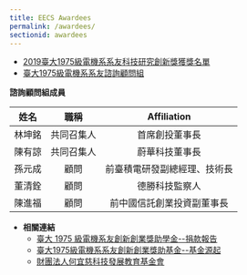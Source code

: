 ```yaml
---
title: EECS Awardees
permalink: /awardees/
sectionid: awardees
---
```


- [2019臺大1975級電機系系友科技研究創新獎獲獎名單](/files/2019臺大1975級電機系系友科技研究創新獎.pdf)
- [臺大1975級電機系系友諮詢顧問組](/files/臺大1975級電機系系友諮詢顧問組_07152020.pdf)

**諮詢顧問組成員**

| 姓名 | 職稱 | Affiliation |
|:-----:|:-----:|:-----:|
| 林坤銘 | 共同召集人 | 首席創投董事長 |
| 陳有諒 | 共同召集人 | 蔚華科技董事長 |
| 孫元成 | 顧問 | 前臺積電研發副總經理、技術長 |
| 董清銓 | 顧問 | 德勝科技監察人 |
| 陳進福 | 顧問 | 前中國信託創業投資副董事長 |

- **相關連結**
  <!--- [「臺大 1975 級電機系友創新創業獎助學金」永續基金](/files/台大1975級電機系友創新創業獎助學金永續基金_11152018.pdf)-->
  - [臺大 1975 級電機系友創新創業獎助學金--捐款報告](/files/台大1975級電機系友創新創業獎助學金_10102018.pdf)
  - [臺大1975級電機系系友創新創業獎助基金--基金源起](/files/基金源起_07312020.pdf)
  - [財團法人何宜慈科技發展教育基金會](https://irvingthofoundation.github.io/)

